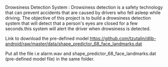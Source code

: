 Drowsiness Detection System :
Drowsiness detection is a safety technology that can prevent accidents that are caused by drivers who fell asleep while driving.
The objective of this project is to build a drowsiness detection system that will detect that a person's eyes are closed for a few seconds.this system will alert the driver when drowsiness is detected.

Link to download the pre-defined model https://github.com/tzutalin/dlib-android/raw/master/data/shape_predictor_68_face_landmarks.dat

Put all the file i.e alarm.wav and shape_predictor_68_face_landmarks.dat (pre-defined model file) in the same folder.
